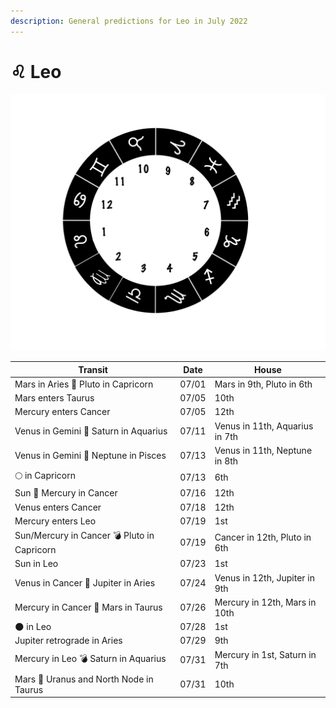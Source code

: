 ```yaml
---
description: General predictions for Leo in July 2022
---
```


# ♌ Leo

![](<../../../.gitbook/assets/leo (1).png>)



| Transit                                     | Date  | House                          |
| ------------------------------------------- | ----- | ------------------------------ |
| Mars in Aries 🔲 Pluto in Capricorn         | 07/01 | Mars in 9th, Pluto in 6th      |
| Mars enters Taurus                          | 07/05 | 10th                           |
| Mercury enters Cancer                       | 07/05 | 12th                           |
| Venus in Gemini 🔺 Saturn in Aquarius       | 07/11 | Venus in 11th, Aquarius in 7th |
| Venus in Gemini 🔲 Neptune in Pisces        | 07/13 | Venus in 11th, Neptune in 8th  |
|  🌕 in Capricorn                            | 07/13 | 6th                            |
| Sun 🖤 Mercury in Cancer                    | 07/16 | 12th                           |
| Venus enters Cancer                         | 07/18 | 12th                           |
| Mercury enters Leo                          | 07/19 | 1st                            |
| Sun/Mercury in Cancer 💣 Pluto in Capricorn | 07/19 | Cancer in 12th, Pluto in 6th   |
| Sun in Leo                                  | 07/23 | 1st                            |
| Venus in Cancer 🔲 Jupiter in Aries         | 07/24 | Venus in 12th, Jupiter in 9th  |
| Mercury in Cancer 🔲 Mars in Taurus         | 07/26 | Mercury in 12th, Mars in 10th  |
| 🌑 in Leo                                   | 07/28 | 1st                            |
| Jupiter retrograde in Aries                 | 07/29 | 9th                            |
| Mercury in Leo 💣 Saturn in Aquarius        | 07/31 | Mercury in 1st, Saturn in 7th  |
| Mars 🖤 Uranus and North Node in Taurus     | 07/31 | 10th                           |





###
